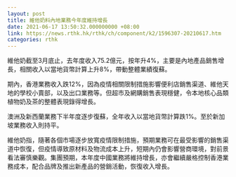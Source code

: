 ```yaml
---
layout: post
title: 維他奶料內地業務今年度維持增長
date: 2021-06-17 13:50:32.000000000 +08:00
link: https://news.rthk.hk/rthk/ch/component/k2/1596307-20210617.htm
categories: rthk
---
```


維他奶截至3月底止，去年度收入75.2億元，按年升4%，主要是內地產品銷售增長，相關收入以當地貨幣計算上升8%，帶動整體業績復蘇。

期內，香港業務收入跌12%，因為疫情相關限制措施影響便利店銷售渠道、維他天地的學校小賣部，以及出口業務等。但超市及網購銷售表現穩健，令本地核心品類植物奶及茶的整體表現錄得增長。

澳洲及新西蘭業務下半年度逐步復蘇，全年收入以當地貨幣計算跌1%。至於新加坡業務收入則持平。

維他奶指，隨著各個市場逐步放寬疫情限制措施，預期業務可在最受影響的銷售渠道中恢復，但疫情導致原材料及物流成本上升，短期內仍會影響營商環境，對前景看法審慎樂觀。集團預期，本年度中國業務將維持增長，亦會繼續嚴格控制香港業務成本，配合品牌及推出新產品的營銷活動，恢復收入增長。
